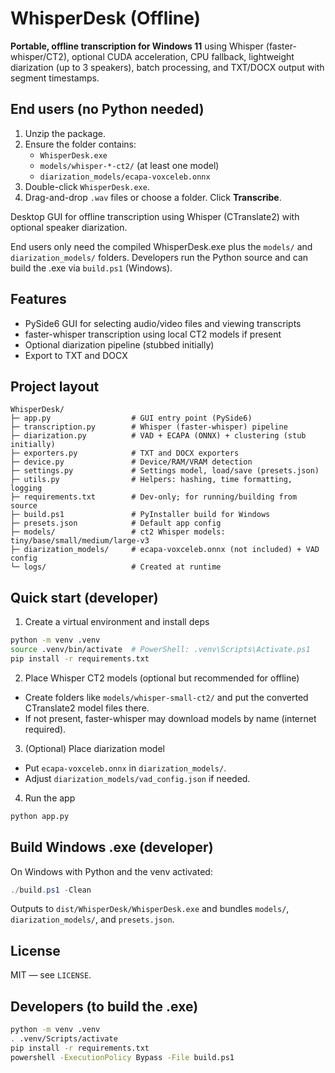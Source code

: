 # WhisperDesk (Offline)

**Portable, offline transcription for Windows 11** using Whisper (faster-whisper/CT2), optional CUDA acceleration, CPU fallback, lightweight diarization (up to 3 speakers), batch processing, and TXT/DOCX output with segment timestamps.

## End users (no Python needed)
1. Unzip the package.
2. Ensure the folder contains:
   - `WhisperDesk.exe`
   - `models/whisper-*-ct2/` (at least one model)
   - `diarization_models/ecapa-voxceleb.onnx`
3. Double-click `WhisperDesk.exe`.
4. Drag-and-drop `.wav` files or choose a folder. Click **Transcribe**.

Desktop GUI for offline transcription using Whisper (CTranslate2) with optional speaker diarization.

End users only need the compiled WhisperDesk.exe plus the `models/` and `diarization_models/` folders. Developers run the Python source and can build the .exe via `build.ps1` (Windows).

## Features

- PySide6 GUI for selecting audio/video files and viewing transcripts
- faster-whisper transcription using local CT2 models if present
- Optional diarization pipeline (stubbed initially)
- Export to TXT and DOCX

## Project layout

```
WhisperDesk/
├─ app.py                  # GUI entry point (PySide6)
├─ transcription.py        # Whisper (faster-whisper) pipeline
├─ diarization.py          # VAD + ECAPA (ONNX) + clustering (stub initially)
├─ exporters.py            # TXT and DOCX exporters
├─ device.py               # Device/RAM/VRAM detection
├─ settings.py             # Settings model, load/save (presets.json)
├─ utils.py                # Helpers: hashing, time formatting, logging
├─ requirements.txt        # Dev-only; for running/building from source
├─ build.ps1               # PyInstaller build for Windows
├─ presets.json            # Default app config
├─ models/                 # ct2 Whisper models: tiny/base/small/medium/large-v3
├─ diarization_models/     # ecapa-voxceleb.onnx (not included) + VAD config
└─ logs/                   # Created at runtime
```

## Quick start (developer)

1) Create a virtual environment and install deps

```bash
python -m venv .venv
source .venv/bin/activate  # PowerShell: .venv\Scripts\Activate.ps1
pip install -r requirements.txt
```

2) Place Whisper CT2 models (optional but recommended for offline)

- Create folders like `models/whisper-small-ct2/` and put the converted CTranslate2 model files there.
- If not present, faster-whisper may download models by name (internet required).

3) (Optional) Place diarization model

- Put `ecapa-voxceleb.onnx` in `diarization_models/`.
- Adjust `diarization_models/vad_config.json` if needed.

4) Run the app

```bash
python app.py
```

## Build Windows .exe (developer)

On Windows with Python and the venv activated:

```powershell
./build.ps1 -Clean
```

Outputs to `dist/WhisperDesk/WhisperDesk.exe` and bundles `models/`, `diarization_models/`, and `presets.json`.

## License

MIT — see `LICENSE`.


## Developers (to build the .exe)
```bash
python -m venv .venv
. .venv/Scripts/activate
pip install -r requirements.txt
powershell -ExecutionPolicy Bypass -File build.ps1
